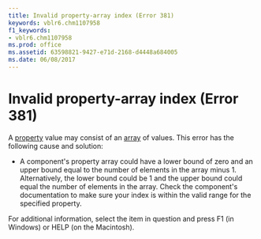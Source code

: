 ```yaml
---
title: Invalid property-array index (Error 381)
keywords: vblr6.chm1107958
f1_keywords:
- vblr6.chm1107958
ms.prod: office
ms.assetid: 63598821-9427-e71d-2168-d4448a684005
ms.date: 06/08/2017
---
```



# Invalid property-array index (Error 381)

A [property](../../Glossary/vbe-glossary.md#property) value may consist of an [array](../../Glossary/vbe-glossary.md#array) of values. This error has the following cause and solution:



- A component's property array could have a lower bound of zero and an upper bound equal to the number of elements in the array minus 1. Alternatively, the lower bound could be 1 and the upper bound could equal the number of elements in the array. Check the component's documentation to make sure your index is within the valid range for the specified property.
    

For additional information, select the item in question and press F1 (in Windows) or HELP (on the Macintosh).

